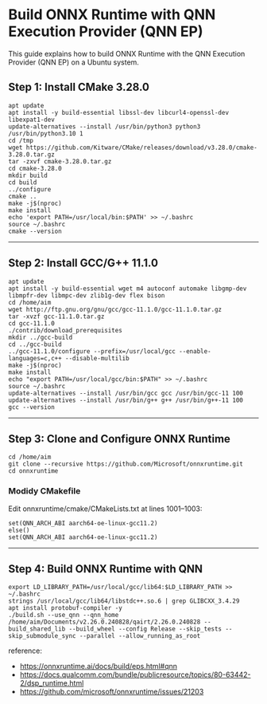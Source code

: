 # Build ONNX Runtime with QNN Execution Provider (QNN EP)
This guide explains how to build ONNX Runtime with the QNN Execution Provider (QNN EP) on a Ubuntu system.

## Step 1: Install CMake 3.28.0
```
apt update
apt install -y build-essential libssl-dev libcurl4-openssl-dev libexpat1-dev
update-alternatives --install /usr/bin/python3 python3 /usr/bin/python3.10 1
cd /tmp
wget https://github.com/Kitware/CMake/releases/download/v3.28.0/cmake-3.28.0.tar.gz
tar -zxvf cmake-3.28.0.tar.gz
cd cmake-3.28.0
mkdir build
cd build
../configure
cmake ..
make -j$(nproc)
make install
echo 'export PATH=/usr/local/bin:$PATH' >> ~/.bashrc
source ~/.bashrc
cmake --version
```

---

## Step 2: Install GCC/G++ 11.1.0
```
apt update
apt install -y build-essential wget m4 autoconf automake libgmp-dev libmpfr-dev libmpc-dev zlib1g-dev flex bison
cd /home/aim
wget http://ftp.gnu.org/gnu/gcc/gcc-11.1.0/gcc-11.1.0.tar.gz
tar -xvzf gcc-11.1.0.tar.gz
cd gcc-11.1.0
./contrib/download_prerequisites
mkdir ../gcc-build
cd ../gcc-build
../gcc-11.1.0/configure --prefix=/usr/local/gcc --enable-languages=c,c++ --disable-multilib
make -j$(nproc)
make install
echo "export PATH=/usr/local/gcc/bin:$PATH" >> ~/.bashrc
source ~/.bashrc
update-alternatives --install /usr/bin/gcc gcc /usr/bin/gcc-11 100
update-alternatives --install /usr/bin/g++ g++ /usr/bin/g++-11 100
gcc --version
```

---

## Step 3: Clone and Configure ONNX Runtime
```
cd /home/aim
git clone --recursive https://github.com/Microsoft/onnxruntime.git
cd onnxruntime
```
### Modidy CMakefile
Edit onnxruntime/cmake/CMakeLists.txt at lines 1001–1003:
```
set(QNN_ARCH_ABI aarch64-oe-linux-gcc11.2)
else()
set(QNN_ARCH_ABI aarch64-oe-linux-gcc11.2)
```

---

## Step 4: Build ONNX Runtime with QNN
```
export LD_LIBRARY_PATH=/usr/local/gcc/lib64:$LD_LIBRARY_PATH >> ~/.bashrc
strings /usr/local/gcc/lib64/libstdc++.so.6 | grep GLIBCXX_3.4.29
apt install protobuf-compiler -y
./build.sh --use_qnn --qnn_home /home/aim/Documents/v2.26.0.240828/qairt/2.26.0.240828 --build_shared_lib --build_wheel --config Release --skip_tests --skip_submodule_sync --parallel --allow_running_as_root
```

reference: 
* https://onnxruntime.ai/docs/build/eps.html#qnn
* https://docs.qualcomm.com/bundle/publicresource/topics/80-63442-2/dsp_runtime.html
* https://github.com/microsoft/onnxruntime/issues/21203
